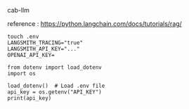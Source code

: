 cab-llm

reference : https://python.langchain.com/docs/tutorials/rag/

```
touch .env
LANGSMITH_TRACING="true"
LANGSMITH_API_KEY="..."
OPENAI_API_KEY=
```

```
from dotenv import load_dotenv
import os

load_dotenv()  # Load .env file
api_key = os.getenv("API_KEY")
print(api_key)
```